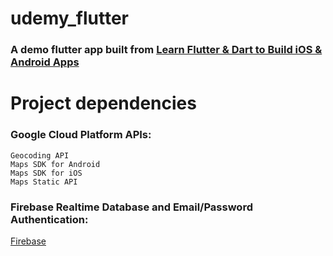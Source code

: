 # udemy_flutter

### A demo flutter app built from [Learn Flutter & Dart to Build iOS & Android Apps](https://www.udemy.com/learn-flutter-dart-to-build-ios-android-apps/)

# Project dependencies

### Google Cloud Platform APIs:

```
Geocoding API
Maps SDK for Android
Maps SDK for iOS
Maps Static API
```

### Firebase Realtime Database and Email/Password Authentication:

[Firebase](https://firebase.google.com/)
